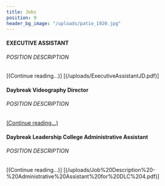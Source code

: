 ```yaml
---
title: Jobs
position: 9
header_bg_image: "/uploads/patio_1920.jpg"
---
```


#### EXECUTIVE ASSISTANT
###### POSITION DESCRIPTION
[(Continue reading...)]
[(/uploads/ExecutiveAssistantJD.pdf)]

#### Daybreak Videography Director
###### POSITION DESCRIPTION
[(Continue reading...)](/uploads/Videography%20Job%20Description%20Daybreak.pdf)

#### Daybreak Leadership College Administrative Assistant
###### POSITION DESCRIPTION
[(Continue reading...)]
[(/uploads/Job%20Description%20-%20Administrative%20Assistant%20for%20DLC%204.pdf)]

